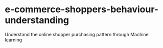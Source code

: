 # e-commerce-shoppers-behaviour-understanding
Understand the online shopper purchasing pattern through Machine learning
